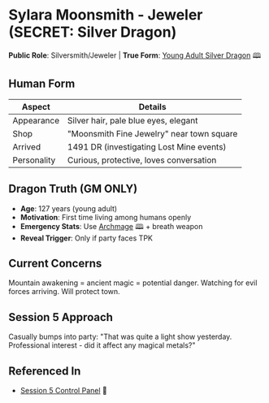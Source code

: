 # Sylara Moonsmith - Jeweler (SECRET: Silver Dragon)
**Public Role**: Silversmith/Jeweler | **True Form**: [Young Adult Silver Dragon](https://www.dndbeyond.com/monsters/17114-adult-silver-dragon) 🕮

## Human Form
| Aspect | Details |
|--------|---------|
| Appearance | Silver hair, pale blue eyes, elegant |
| Shop | "Moonsmith Fine Jewelry" near town square |
| Arrived | 1491 DR (investigating Lost Mine events) |
| Personality | Curious, protective, loves conversation |

## Dragon Truth (GM ONLY)
- **Age**: 127 years (young adult)
- **Motivation**: First time living among humans openly
- **Emergency Stats**: Use [Archmage](https://www.dndbeyond.com/monsters/16789-archmage) 🕮 + breath weapon
- **Reveal Trigger**: Only if party faces TPK

## Current Concerns
Mountain awakening = ancient magic = potential danger.
Watching for evil forces arriving. Will protect town.

## Session 5 Approach
Casually bumps into party: "That was quite a light show yesterday.
Professional interest - did it affect any magical metals?"

## Referenced In
- [Session 5 Control Panel](../../../notes/session-5/00-INDEX.md) 📍